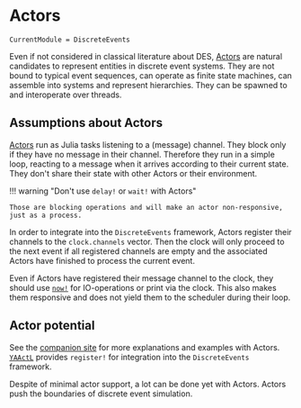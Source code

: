 # Actors

```@meta
CurrentModule = DiscreteEvents
```

Even if not considered in classical literature about DES, [Actors](https://en.wikipedia.org/wiki/Actor_model) are natural candidates to represent entities in discrete event systems. They are not bound to typical event sequences, can operate as finite state machines, can assemble into systems and represent hierarchies. They can be spawned to and interoperate over threads.

## Assumptions about Actors

[Actors](https://pbayer.github.io/DiscreteEventsCompanion.jl/dev/actors/#An-Operational-Definition) run as Julia tasks listening to a (message) channel. They block only if they have no message in their channel. Therefore they run in a simple loop, reacting to a message when it arrives according to their current state. They don't share their state with other Actors or their environment.

!!! warning "Don't use `delay!` or `wait!` with Actors"

    Those are blocking operations and will make an actor non-responsive, just as a process.

In order to integrate into the `DiscreteEvents` framework, Actors  register their channels to the `clock.channels` vector. Then the clock will only proceed to the next event if all registered channels are empty and the associated Actors have finished to process the current event.

Even if Actors have registered their message channel to the clock, they should use [`now!`](@ref) for IO-operations or print via the clock. This also makes them responsive and does not yield them to the scheduler during their loop.

## Actor potential

See the [companion site](https://pbayer.github.io/DiscreteEventsCompanion.jl/dev/actors/) for more explanations and examples with Actors. [`YAActL`](https://pbayer.github.io/YAActL.jl/dev/) provides `register!` for integration into the `DiscreteEvents` framework.

Despite of minimal actor support, a lot can be done yet with Actors. Actors push the boundaries of discrete event simulation.
